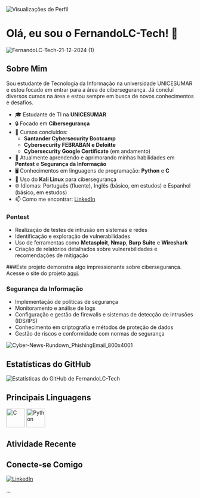 ![Visualizações de Perfil](https://komarev.com/ghpvc/?username=FernandoLC-Tech&color=blue)
# Olá, eu sou o FernandoLC-Tech! 👋


![FernandoLC-Tech-21-12-2024 (1)](https://github.com/user-attachments/assets/fcf3e8a3-62e8-4573-8a3c-bb541ad98032)



## Sobre Mim
Sou estudante de Tecnologia da Informação na universidade UNICESUMAR e estou focado em entrar para a área de cibersegurança. 
Já concluí diversos cursos na área e estou sempre em busca de novos conhecimentos e desafios.

- 🎓 Estudante de TI na **UNICESUMAR**
- 🔒 Focado em **Cibersegurança**
- 📜 Cursos concluídos:
  - **Santander Cybersecurity Bootcamp**
  - **Cybersecurity FEBRABAN e Deloitte**
  - **Cybersecurity Google Certificate** (em andamento)
- 🌱 Atualmente aprendendo e aprimorando minhas habilidades em **Pentest** e **Segurança da Informação**
- 🖥️ Conhecimentos em linguagens de programação: **Python** e **C**
- 🐧 Uso do **Kali Linux** para cibersegurança
- 🌐 Idiomas: Português (fluente), Inglês (básico, em estudos) e Espanhol (básico, em estudos)
- 📫 Como me encontrar: [LinkedIn](https://www.linkedin.com/in/fernando-de-lima-cosmo)

### Pentest
- Realização de testes de intrusão em sistemas e redes
- Identificação e exploração de vulnerabilidades
- Uso de ferramentas como **Metasploit**, **Nmap**, **Burp Suite** e **Wireshark**
- Criação de relatórios detalhados sobre vulnerabilidades e recomendações de mitigação

###Este projeto demonstra algo impressionante sobre cibersegurança. 
Acesse o site do projeto [aqui](https://fernandolc-tech.github.io/aprendendo-ciberseguran-a/).

### Segurança da Informação
- Implementação de políticas de segurança
- Monitoramento e análise de logs
- Configuração e gestão de firewalls e sistemas de detecção de intrusões (IDS/IPS)
- Conhecimento em criptografia e métodos de proteção de dados
- Gestão de riscos e conformidade com normas de segurança

 ![Cyber-News-Rundown_PhishingEmail_800x4001](https://github.com/user-attachments/assets/aeb7d5b5-e815-486d-8134-1dc14cb5fe1c)

## Estatísticas do GitHub

![Estatísticas do GitHub de FernandoLC-Tech](https://github-readme-stats.vercel.app/api?username=FernandoLC-Tech&show_icons=true&theme=radical)

## Principais Linguagens
<img src="https://cdn.iconscout.com/icon/free/png-256/c-programming-569564.png" alt="C" width="50" height="50"> <img src="https://cdn.iconscout.com/icon/free/png-256/python-3521655-2945099.png" alt="Python" width="50" height="50">

## Atividade Recente

<!--START_SECTION:activity-->


## Conecte-se Comigo

[![LinkedIn](https://img.shields.io/badge/-LinkedIn-blue?style=flat&logo=Linkedin&logoColor=white)](https://www.linkedin.com/in/fernando-de-lima-cosmo)

...
